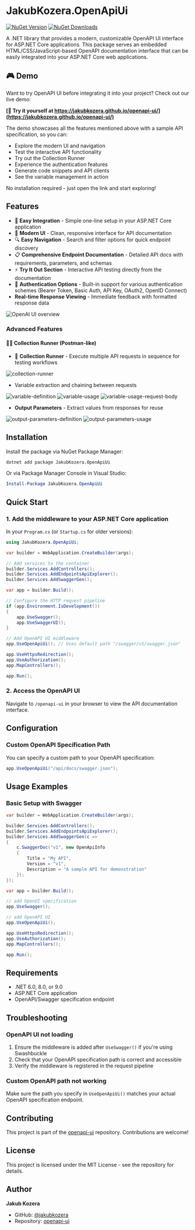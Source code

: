 # JakubKozera.OpenApiUi

[![NuGet Version](https://img.shields.io/nuget/v/JakubKozera.OpenApiUi.svg)](https://www.nuget.org/packages/JakubKozera.OpenApiUi/)
[![NuGet Downloads](https://img.shields.io/nuget/dt/JakubKozera.OpenApiUi.svg)](https://www.nuget.org/packages/JakubKozera.OpenApiUi/)

A .NET library that provides a modern, customizable OpenAPI UI interface for ASP.NET Core applications. This package serves an embedded HTML/CSS/JavaScript-based OpenAPI documentation interface that can be easily integrated into your ASP.NET Core web applications.

## 🎮 Demo

Want to try OpenAPI UI before integrating it into your project? Check out our live demo:

**[🚀 Try it yourself at https://jakubkozera.github.io/openapi-ui/](https://jakubkozera.github.io/openapi-ui/)**

The demo showcases all the features mentioned above with a sample API specification, so you can:

- Explore the modern UI and navigation
- Test the interactive API functionality
- Try out the Collection Runner
- Experience the authentication features
- Generate code snippets and API clients
- See the variable management in action

No installation required - just open the link and start exploring!

## Features

- 🚀 **Easy Integration** - Simple one-line setup in your ASP.NET Core application
- 📱 **Modern UI** - Clean, responsive interface for API documentation
- 🔍 **Easy Navigation** - Search and filter options for quick endpoint discovery
- 📋 **Comprehensive Endpoint Documentation** - Detailed API docs with requirements, parameters, and schemas
- ⚡ **Try It Out Section** - Interactive API testing directly from the documentation
- 🔐 **Authentication Options** - Built-in support for various authentication schemes (Bearer Token, Basic Auth, API Key, OAuth2, OpenID Connect)
- **Real-time Response Viewing** - Immediate feedback with formatted response data

![OpenAI UI overview](../../../readme-assets/openapi-ui-overview.png)

### Advanced Features

#### 🏃‍♂️ Collection Runner (Postman-like)

- 🏃 **Collection Runner** - Execute multiple API requests in sequence for testing workflows

![collection-runner](../../../readme-assets/collection-runner.png)

- Variable extraction and chaining between requests

![variable-definition](../../../readme-assets/variable-definition.png)
![variable-usage](../../../readme-assets/variable-usage.png)
![variable-usage-request-body](../../../readme-assets/variable-usage-request-body.png)

- **Output Parameters** - Extract values from responses for reuse

![output-parameters-definition](../../../readme-assets/output-parameters-definition.png)
![output-parameters-usage](../../../readme-assets/output-parameters-usage.png)

## Installation

Install the package via NuGet Package Manager:

```bash
dotnet add package JakubKozera.OpenApiUi
```

Or via Package Manager Console in Visual Studio:

```powershell
Install-Package JakubKozera.OpenApiUi
```

## Quick Start

### 1. Add the middleware to your ASP.NET Core application

In your `Program.cs` (or `Startup.cs` for older versions):

```csharp
using JakubKozera.OpenApiUi;

var builder = WebApplication.CreateBuilder(args);

// Add services to the container
builder.Services.AddControllers();
builder.Services.AddEndpointsApiExplorer();
builder.Services.AddSwaggerGen();

var app = builder.Build();

// Configure the HTTP request pipeline
if (app.Environment.IsDevelopment())
{
    app.UseSwagger();
    app.UseSwaggerUI();
}

// Add OpenAPI UI middleware
app.UseOpenApiUi(); // Uses default path "/swagger/v1/swagger.json"

app.UseHttpsRedirection();
app.UseAuthorization();
app.MapControllers();

app.Run();
```

### 2. Access the OpenAPI UI

Navigate to `/openapi-ui` in your browser to view the API documentation interface.

## Configuration

### Custom OpenAPI Specification Path

You can specify a custom path to your OpenAPI specification:

```csharp
app.UseOpenApiUi("/api/docs/swagger.json");
```

## Usage Examples

### Basic Setup with Swagger

```csharp
var builder = WebApplication.CreateBuilder(args);

builder.Services.AddControllers();
builder.Services.AddEndpointsApiExplorer();
builder.Services.AddSwaggerGen(c =>
{
    c.SwaggerDoc("v1", new OpenApiInfo
    {
        Title = "My API",
        Version = "v1",
        Description = "A sample API for demonstration"
    });
});

var app = builder.Build();

// add OpenUI specification
app.UseSwagger();

// add OpenAPI UI
app.UseOpenApiUi();

app.UseHttpsRedirection();
app.UseAuthorization();
app.MapControllers();

app.Run();
```

## Requirements

- .NET 6.0, 8.0, or 9.0
- ASP.NET Core application
- OpenAPI/Swagger specification endpoint

## Troubleshooting

### OpenAPI UI not loading

1. Ensure the middleware is added after `UseSwagger()` if you're using Swashbuckle
2. Check that your OpenAPI specification path is correct and accessible
3. Verify the middleware is registered in the request pipeline

### Custom OpenAPI path not working

Make sure the path you specify in `UseOpenApiUi()` matches your actual OpenAPI specification endpoint.

## Contributing

This project is part of the [openapi-ui](https://github.com/jakubkozera/openapi-ui) repository. Contributions are welcome!

## License

This project is licensed under the MIT License - see the repository for details.

## Author

**Jakub Kozera**

- GitHub: [@jakubkozera](https://github.com/jakubkozera)
- Repository: [openapi-ui](https://github.com/jakubkozera/openapi-ui)
